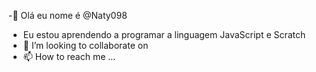 -👋 Olá eu nome é @Naty098
-  Eu estou aprendendo a programar a linguagem  JavaScript e Scratch
- 💞️ I’m looking to collaborate on 
- 📫 How to reach me ...


